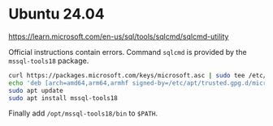 # Ubuntu 24.04

<https://learn.microsoft.com/en-us/sql/tools/sqlcmd/sqlcmd-utility>

Official instructions contain errors. Command `sqlcmd` is provided by the
`mssql-tools18` package.

```bash
curl https://packages.microsoft.com/keys/microsoft.asc | sudo tee /etc/apt/trusted.gpg.d/microsoft.asc
echo 'deb [arch=amd64,arm64,armhf signed-by=/etc/apt/trusted.gpg.d/microsoft.asc] https://packages.microsoft.com/ubuntu/24.04/prod noble main' | sudo tee /etc/apt/sources.list.d/microsoft.ubuntu.list
sudo apt update
sudo apt install mssql-tools18
```

Finally add `/opt/mssql-tools18/bin` to `$PATH`.
